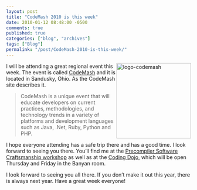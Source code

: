 ```yaml
---
layout: post
title: "CodeMash 2010 is this week"
date: 2010-01-12 08:48:00 -0500
comments: true
published: true
categories: ["blog", "archives"]
tags: ["Blog"]
permalink: "/post/CodeMash-2010-is-this-week/"
---
```

<!-- more -->

<p><a href="http://brendan.enrick.com/files/media/image/WindowsLiveWriter/CodeMash2010isthisweek_7BF5/logo-codemash_2.gif"><img style="border-bottom: 0px; border-left: 0px; display: inline; margin-left: 0px; border-top: 0px; margin-right: 0px; border-right: 0px" title="logo-codemash" src="http://brendan.enrick.com/files/media/image/WindowsLiveWriter/CodeMash2010isthisweek_7BF5/logo-codemash_thumb.gif" border="0" alt="logo-codemash" width="203" height="206" align="right" /></a> I will be attending a great regional event this week. The event is called <a href="http://codemash.org/">CodeMash</a> and it is located in Sandusky, Ohio. As the CodeMash site describes it.</p>
<blockquote>
<p>CodeMash is a unique event that will educate developers on current practices, methodologies, and technology trends in a variety of platforms and development languages such as Java, .Net, Ruby, Python and PHP.</p>
</blockquote>
<p>I hope everyone attending has a safe trip there and has a good time. I look forward to seeing you there. You&rsquo;ll find me at the <a href="http://codemash.org/Precompiler#Craftsmanship" target="_blank">Precompiler Software Craftsmanship workshop</a> as well as at the <a href="http://codemash.org/Sessions#Coding+Dojo" target="_blank">Coding Dojo</a>, which will be open Thursday and Friday in the Banyan room.</p>
<p>I look forward to seeing you all there. If you don&rsquo;t make it out this year, there is always next year. Have a great week everyone!</p>
